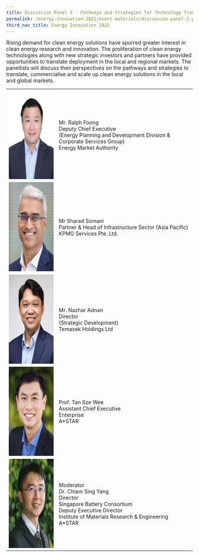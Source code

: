 ```yaml
---
title: Discussion Panel 2 - Pathways and Strategies for Technology Translation & Commercialisation
permalink: /energy-innovation-2022/event-materials/discussion-panel-2-pathways-and-strategies-for-technology-translation-commercialisation/
third_nav_title: Energy Innovation 2022
---
```

Rising demand for clean energy solutions have spurred greater interest in clean energy research and innovation. The proliferation of clean energy technologies along with new strategic investors and partners have provided opportunities to translate deployment in the local and regional markets. The panellists will discuss their perspectives on the pathways and strategies to translate, commercialise and scale up clean energy solutions in the local and global markets.

<div style="text-align: center;"></div>

<div class="speakers-tbl-container">
  <table>
    <tr>
	  <td><img src="/images/speakers/ralph-foong.jpg" alt="Ralph Foong" width="180" height="240" /></td>
	  <td>
	    <p><span class="speaker-name">Mr. Ralph Foong</span><br>
		Deputy Chief Executive<br>
		(Energy Planning and Development Division & Corporate Services Group)<br>
		Energy Market Authority</p>
	  </td>
	</tr>
	<tr>
	  <td><img src="/images/speakers/sharad-somani.jpg" alt="Sharad Somani" width="180" height="240" /></td>
	  <td>
	    <p><span class="speaker-name">Mr Sharad Somani</span><br>
		Partner & Head of Infrastructure Sector (Asia Pacific)<br>
		KPMG Services Pte. Ltd.</p>
	  </td>
	</tr>
	<tr>
	  <td><img src="/images/speakers/nazhar-adnan.jpg" alt="Nazhar Adnan" width="180" height="240" /></td>
	  <td>
	    <p><span class="speaker-name">Mr. Nazhar Adnan</span><br>
		Director<br>
		(Strategic Development)<br>
		Temasek Holdings Ltd</p>
	  </td>
	</tr>
	<tr>
	  <td><img src="/images/speakers/tan-sze-wee.jpg" alt="Tan Sze Wee" width="180" height="240" /></td>
	  <td>
	    <p><span class="speaker-name">Prof. Tan Sze Wee</span><br>Assistant Chief Executive<br>Enterprise<br>A*STAR</p>
	  </td>
	</tr>
	<tr>
	  <td><img src="/images/speakers/chiam-sing-yang.jpg" alt="Sing Yang Chiam" width="180" height="240" /></td>
	  <td>
	    <p><span class="moderator-text">Moderator</span><br>
		<span class="speaker-name">Dr. Chiam Sing Yang</span><br>
		Director<br>
		Singapore Battery Consortium<br>
		Deputy Executive Director<br>
		Institute of Materials Research & Engineering<br>
		A*STAR</p>
	  </td>
	</tr>
  </table>
</div> 
